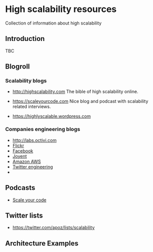 # High scalability resources
Collection of information about high scalability

## Introduction

TBC

## Blogroll

### Scalability blogs

* http://highscalability.com
  The bible of high scalability online.
  
* https://scaleyourcode.com
  Nice blog and podcast with scalability related interviews.

* https://highlyscalable.wordpress.com

### Companies engineering blogs

* http://labs.octivi.com
* [Flickr](http://code.flickr.net)
* [Facebook](https://www.facebook.com/Engineering)
* [Joyent](https://www.joyent.com/blog/)
* [Amazon AWS](https://aws.amazon.com/blogs/aws/)
* [Twitter engineering](https://blog.twitter.com/engineering)
* 
  
## Podcasts

* [Scale your code](https://www.google.comhttps://itunes.apple.com/tt/podcast/scaleyourcode-podcast/id987253051?mt=2)

## Twitter lists

* https://twitter.com/apoz/lists/scalability

## Architecture Examples

